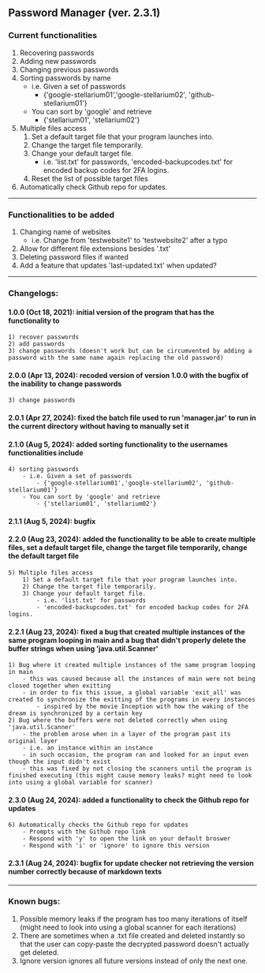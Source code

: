 ## Password Manager (ver. 2.3.1)
### Current functionalities
1) Recovering passwords
2) Adding new passwords
3) Changing previous passwords
4) Sorting passwords by name
    - i.e. Given a set of passwords
        - {'google-stellarium01','google-stellarium02', 'github-stellarium01'}
    - You can sort by 'google' and retrieve
        - {'stellarium01', 'stellarium02'}
5) Multiple files access
    1) Set a default target file that your program launches into.
    2) Change the target file temporarily.
    3) Change your default target file. 
        - i.e. 'list.txt' for passwords, 'encoded-backupcodes.txt' for encoded backup codes for 2FA logins.
    4) Reset the list of possible target files
6) Automatically check Github repo for updates.

---

### Functionalities to be added
1) Changing name of websites
    - i.e. Change from 'testwebsite1' to 'testwebsite2' after a typo
2) Allow for different file extensions besides '.txt'
3) Deleting password files if wanted
4) Add a feature that updates 'last-updated.txt' when updated?

---
### Changelogs:
#### 1.0.0 (Oct 18, 2021): initial version of the program that has the functionality to
    1) recover passwords
    2) add passwords
    3) change passwords (doesn't work but can be circumvented by adding a password with the same name again replacing the old password)
#### 2.0.0 (Apr 13, 2024): recoded version of version 1.0.0 with the bugfix of the inability to change passwords
    3) change passwords
#### 2.0.1 (Apr 27, 2024): fixed the batch file used to run 'manager.jar' to run in the current directory without having to manually set it
#### 2.1.0 (Aug 5, 2024): added sorting functionality to the usernames functionalities include 
    4) sorting passwords
        - i.e. Given a set of passwords
            - {'google-stellarium01','google-stellarium02', 'github-stellarium01'}
        - You can sort by 'google' and retrieve
            - {'stellarium01', 'stellarium02'}
#### 2.1.1 (Aug 5, 2024): bugfix
#### 2.2.0 (Aug 23, 2024): added the functionality to be able to create multiple files, set a default target file, change the target file temporarily, change the default target file
    5) Multiple files access
        1) Set a default target file that your program launches into.
        2) Change the target file temporarily.
        3) Change your default target file. 
            - i.e. 'list.txt' for passwords
            - 'encoded-backupcodes.txt' for encoded backup codes for 2FA logins.
#### 2.2.1 (Aug 23, 2024): fixed a bug that created multiple instances of the same program looping in main and a bug that didn't properly delete the buffer strings when using 'java.util.Scanner'
    1) Bug where it created multiple instances of the same program looping in main
        - this was caused because all the instances of main were not being closed together when exitting
        - in order to fix this issue, a global variable 'exit_all' was created to synchronize the exitting of the programs in every instances
            - inspired by the movie Inception with how the waking of the dream is synchronized by a certain key
    2) Bug where the buffers were not deleted correctly when using 'java.util.Scanner'
        - the problem arose when in a layer of the program past its original layer
        - i.e. an instance within an instance
        - in such occasion, the program ran and looked for an input even though the input didn't exist
        - this was fixed by not closing the scanners until the program is finished executing (this might cause memory leaks? might need to look into using a global variable for scanner)
#### 2.3.0 (Aug 24, 2024): added a functionality to check the Github repo for updates
    6) Automatically checks the Github repo for updates
        - Prompts with the Github repo link
        - Respond with 'y' to open the link on your default broswer
        - Respond with 'i' or 'ignore' to ignore this version
#### 2.3.1 (Aug 24, 2024): bugfix for update checker not retrieving the version number correctly because of markdown texts
    

---

### Known bugs:
1) Possible memory leaks if the program has too many iterations of itself (might need to look into using a global scanner for each iterations)
2) There are sometimes when a .txt file created and deleted instantly so that the user can copy-paste the decrypted password doesn't actually get deleted.
3) Ignore version ignores all future versions instead of only the next one.
